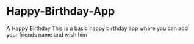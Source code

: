 # Happy-Birthday-App
A Happy Birthday 
This is a basic happy birthday app 
where you can add your friends name and wish him 
